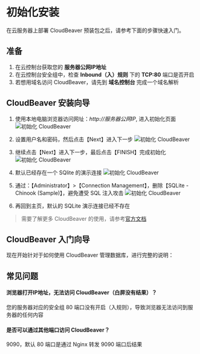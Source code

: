 # 初始化安装

在云服务器上部署 CloudBeaver 预装包之后，请参考下面的步骤快速入门。

## 准备

1. 在云控制台获取您的 **服务器公网IP地址** 
2. 在云控制台安全组中，检查 **Inbound（入）规则** 下的 **TCP:80** 端口是否开启
3. 若想用域名访问 CloudBeaver，请先到 **域名控制台** 完成一个域名解析

## CloudBeaver 安装向导

1. 使用本地电脑浏览器访问网址：*http://服务器公网IP*, 进入初始化页面
   ![初始化 CloudBeaver](https://libs.websoft9.com/Websoft9/DocsPicture/zh/cloudbeaver/cloudbeaver-wizard001-websoft9.png)

2. 设置用户名和密码，然后点击【Next】进入下一步
   ![初始化 CloudBeaver](https://libs.websoft9.com/Websoft9/DocsPicture/zh/cloudbeaver/cloudbeaver-wizard002-websoft9.png)

3. 继续点击【Next】进入下一步，最后点击【FINISH】完成初始化
   ![初始化 CloudBeaver](https://libs.websoft9.com/Websoft9/DocsPicture/zh/cloudbeaver/cloudbeaver-wizard003-websoft9.png)

4. 默认已经存在一个 SQlite 的演示连接
   ![初始化 CloudBeaver](https://libs.websoft9.com/Websoft9/DocsPicture/zh/cloudbeaver/cloudbeaver-wizard004-websoft9.png)

5. 通过：【Administrator】>【Connection Management】，删除【SQLite - Chinook (Sample)】，避免遭受 SQL 注入攻击
   ![初始化 CloudBeaver](https://libs.websoft9.com/Websoft9/DocsPicture/zh/cloudbeaver/cloudbeaver-wizard005-websoft9.png)

6. 再回到主页，默认的 SQLite 演示连接已经不存在

> 需要了解更多 CloudBeaver 的使用，请参考[官方文档](https://cloudbeaver.io/docs/)

## CloudBeaver 入门向导

现在开始针对于如何使用 CloudBeaver 管理数据库，进行完整的说明：

## 常见问题

#### 浏览器打开IP地址，无法访问 CloudBeaver（白屏没有结果）？

您的服务器对应的安全组 80 端口没有开启（入规则），导致浏览器无法访问到服务器的任何内容

#### 是否可以通过其他端口访问 CloudBeaver？
 
9090，默认 80 端口是通过 Nginx 转发 9090 端口后结果
